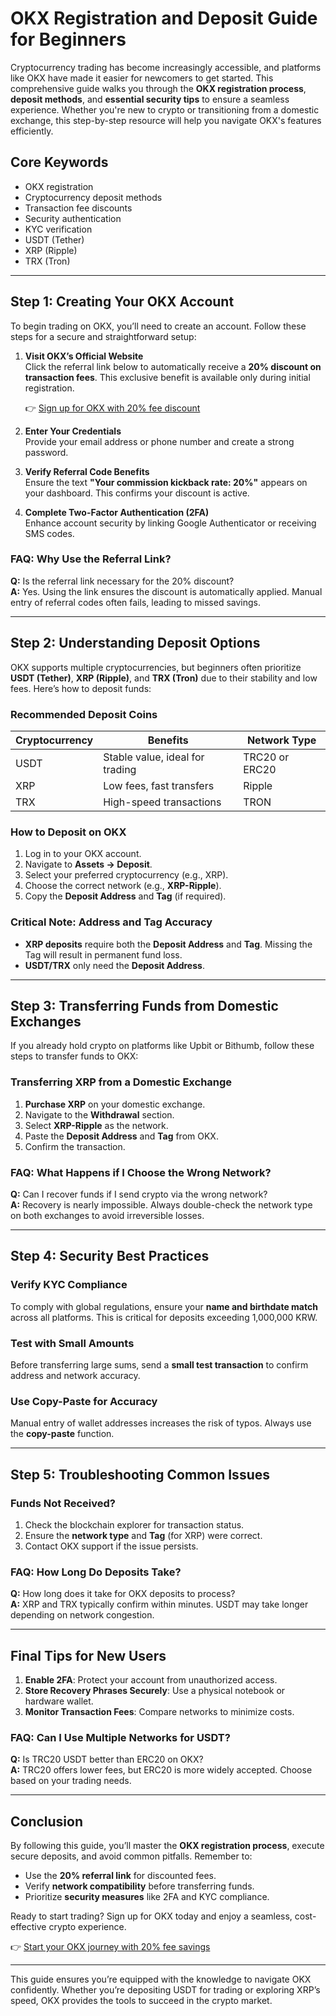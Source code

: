 # OKX Registration and Deposit Guide for Beginners  

Cryptocurrency trading has become increasingly accessible, and platforms like OKX have made it easier for newcomers to get started. This comprehensive guide walks you through the **OKX registration process**, **deposit methods**, and **essential security tips** to ensure a seamless experience. Whether you're new to crypto or transitioning from a domestic exchange, this step-by-step resource will help you navigate OKX's features efficiently.  

## Core Keywords  
- OKX registration  
- Cryptocurrency deposit methods  
- Transaction fee discounts  
- Security authentication  
- KYC verification  
- USDT (Tether)  
- XRP (Ripple)  
- TRX (Tron)  

---

## Step 1: Creating Your OKX Account  

To begin trading on OKX, you’ll need to create an account. Follow these steps for a secure and straightforward setup:  

1. **Visit OKX’s Official Website**  
   Click the referral link below to automatically receive a **20% discount on transaction fees**. This exclusive benefit is available only during initial registration.  

   👉 [Sign up for OKX with 20% fee discount](https://bit.ly/okx-bonusjoin/9629757)  

2. **Enter Your Credentials**  
   Provide your email address or phone number and create a strong password.  

3. **Verify Referral Code Benefits**  
   Ensure the text **"Your commission kickback rate: 20%"** appears on your dashboard. This confirms your discount is active.  

4. **Complete Two-Factor Authentication (2FA)**  
   Enhance account security by linking Google Authenticator or receiving SMS codes.  

### FAQ: Why Use the Referral Link?  
**Q:** Is the referral link necessary for the 20% discount?  
**A:** Yes. Using the link ensures the discount is automatically applied. Manual entry of referral codes often fails, leading to missed savings.  

---

## Step 2: Understanding Deposit Options  

OKX supports multiple cryptocurrencies, but beginners often prioritize **USDT (Tether)**, **XRP (Ripple)**, and **TRX (Tron)** due to their stability and low fees. Here’s how to deposit funds:  

### Recommended Deposit Coins  

| Cryptocurrency | Benefits | Network Type |  
|----------------|----------|--------------|  
| USDT           | Stable value, ideal for trading | TRC20 or ERC20 |  
| XRP            | Low fees, fast transfers | Ripple |  
| TRX            | High-speed transactions | TRON |  

### How to Deposit on OKX  

1. Log in to your OKX account.  
2. Navigate to **Assets → Deposit**.  
3. Select your preferred cryptocurrency (e.g., XRP).  
4. Choose the correct network (e.g., **XRP-Ripple**).  
5. Copy the **Deposit Address** and **Tag** (if required).  

### Critical Note: Address and Tag Accuracy  
- **XRP deposits** require both the **Deposit Address** and **Tag**. Missing the Tag will result in permanent fund loss.  
- **USDT/TRX** only need the **Deposit Address**.  

---

## Step 3: Transferring Funds from Domestic Exchanges  

If you already hold crypto on platforms like Upbit or Bithumb, follow these steps to transfer funds to OKX:  

### Transferring XRP from a Domestic Exchange  

1. **Purchase XRP** on your domestic exchange.  
2. Navigate to the **Withdrawal** section.  
3. Select **XRP-Ripple** as the network.  
4. Paste the **Deposit Address** and **Tag** from OKX.  
5. Confirm the transaction.  

### FAQ: What Happens if I Choose the Wrong Network?  
**Q:** Can I recover funds if I send crypto via the wrong network?  
**A:** Recovery is nearly impossible. Always double-check the network type on both exchanges to avoid irreversible losses.  

---

## Step 4: Security Best Practices  

### Verify KYC Compliance  
To comply with global regulations, ensure your **name and birthdate match** across all platforms. This is critical for deposits exceeding 1,000,000 KRW.  

### Test with Small Amounts  
Before transferring large sums, send a **small test transaction** to confirm address and network accuracy.  

### Use Copy-Paste for Accuracy  
Manual entry of wallet addresses increases the risk of typos. Always use the **copy-paste** function.  

---

## Step 5: Troubleshooting Common Issues  

### Funds Not Received?  
1. Check the blockchain explorer for transaction status.  
2. Ensure the **network type** and **Tag** (for XRP) were correct.  
3. Contact OKX support if the issue persists.  

### FAQ: How Long Do Deposits Take?  
**Q:** How long does it take for OKX deposits to process?  
**A:** XRP and TRX typically confirm within minutes. USDT may take longer depending on network congestion.  

---

## Final Tips for New Users  

1. **Enable 2FA**: Protect your account from unauthorized access.  
2. **Store Recovery Phrases Securely**: Use a physical notebook or hardware wallet.  
3. **Monitor Transaction Fees**: Compare networks to minimize costs.  

### FAQ: Can I Use Multiple Networks for USDT?  
**Q:** Is TRC20 USDT better than ERC20 on OKX?  
**A:** TRC20 offers lower fees, but ERC20 is more widely accepted. Choose based on your trading needs.  

---

## Conclusion  

By following this guide, you’ll master the **OKX registration process**, execute secure deposits, and avoid common pitfalls. Remember to:  
- Use the **20% referral link** for discounted fees.  
- Verify **network compatibility** before transferring funds.  
- Prioritize **security measures** like 2FA and KYC compliance.  

Ready to start trading? Sign up for OKX today and enjoy a seamless, cost-effective crypto experience.  

👉 [Start your OKX journey with 20% fee savings](https://bit.ly/okx-bonusjoin/9629757)  

---  

This guide ensures you’re equipped with the knowledge to navigate OKX confidently. Whether you’re depositing USDT for trading or exploring XRP’s speed, OKX provides the tools to succeed in the crypto market.
